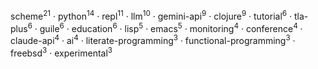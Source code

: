 scheme<sup>21</sup> · python<sup>14</sup> · repl<sup>11</sup> · llm<sup>10</sup> · gemini-api<sup>9</sup> · clojure<sup>9</sup> · tutorial<sup>6</sup> · tla-plus<sup>6</sup> · guile<sup>6</sup> · education<sup>6</sup> · lisp<sup>5</sup> · emacs<sup>5</sup> · monitoring<sup>4</sup> · conference<sup>4</sup> · claude-api<sup>4</sup> · ai<sup>4</sup> · literate-programming<sup>3</sup> · functional-programming<sup>3</sup> · freebsd<sup>3</sup> · experimental<sup>3</sup>

